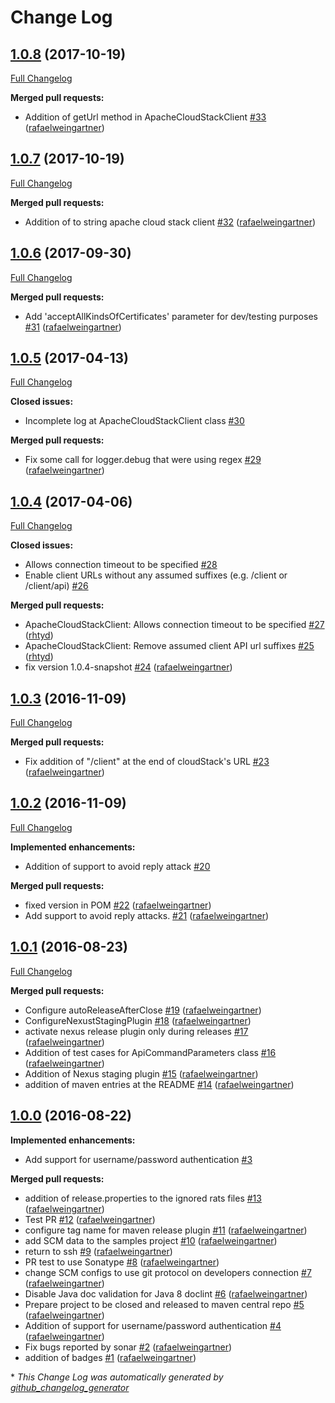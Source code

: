 # Change Log

## [1.0.8](https://github.com/Autonomiccs/apache-cloudstack-java-client/tree/1.0.8) (2017-10-19)
[Full Changelog](https://github.com/Autonomiccs/apache-cloudstack-java-client/compare/1.0.7...1.0.8)

**Merged pull requests:**

- Addition of getUrl method in ApacheCloudStackClient [\#33](https://github.com/Autonomiccs/apache-cloudstack-java-client/pull/33) ([rafaelweingartner](https://github.com/rafaelweingartner))

## [1.0.7](https://github.com/Autonomiccs/apache-cloudstack-java-client/tree/1.0.7) (2017-10-19)
[Full Changelog](https://github.com/Autonomiccs/apache-cloudstack-java-client/compare/1.0.6...1.0.7)

**Merged pull requests:**

- Addition of to string apache cloud stack client [\#32](https://github.com/Autonomiccs/apache-cloudstack-java-client/pull/32) ([rafaelweingartner](https://github.com/rafaelweingartner))

## [1.0.6](https://github.com/Autonomiccs/apache-cloudstack-java-client/tree/1.0.6) (2017-09-30)
[Full Changelog](https://github.com/Autonomiccs/apache-cloudstack-java-client/compare/1.0.5...1.0.6)

**Merged pull requests:**

- Add 'acceptAllKindsOfCertificates' parameter for dev/testing purposes [\#31](https://github.com/Autonomiccs/apache-cloudstack-java-client/pull/31) ([rafaelweingartner](https://github.com/rafaelweingartner))

## [1.0.5](https://github.com/Autonomiccs/apache-cloudstack-java-client/tree/1.0.5) (2017-04-13)
[Full Changelog](https://github.com/Autonomiccs/apache-cloudstack-java-client/compare/1.0.4...1.0.5)

**Closed issues:**

- Incomplete log at ApacheCloudStackClient class [\#30](https://github.com/Autonomiccs/apache-cloudstack-java-client/issues/30)

**Merged pull requests:**

- Fix some call for logger.debug that were using regex  [\#29](https://github.com/Autonomiccs/apache-cloudstack-java-client/pull/29) ([rafaelweingartner](https://github.com/rafaelweingartner))

## [1.0.4](https://github.com/Autonomiccs/apache-cloudstack-java-client/tree/1.0.4) (2017-04-06)
[Full Changelog](https://github.com/Autonomiccs/apache-cloudstack-java-client/compare/1.0.3...1.0.4)

**Closed issues:**

- Allows connection timeout to be specified [\#28](https://github.com/Autonomiccs/apache-cloudstack-java-client/issues/28)
- Enable client URLs without any assumed suffixes \(e.g. /client or /client/api\) [\#26](https://github.com/Autonomiccs/apache-cloudstack-java-client/issues/26)

**Merged pull requests:**

- ApacheCloudStackClient: Allows connection timeout to be specified [\#27](https://github.com/Autonomiccs/apache-cloudstack-java-client/pull/27) ([rhtyd](https://github.com/rhtyd))
- ApacheCloudStackClient: Remove assumed client API url suffixes [\#25](https://github.com/Autonomiccs/apache-cloudstack-java-client/pull/25) ([rhtyd](https://github.com/rhtyd))
- fix version 1.0.4-snapshot [\#24](https://github.com/Autonomiccs/apache-cloudstack-java-client/pull/24) ([rafaelweingartner](https://github.com/rafaelweingartner))

## [1.0.3](https://github.com/Autonomiccs/apache-cloudstack-java-client/tree/1.0.3) (2016-11-09)
[Full Changelog](https://github.com/Autonomiccs/apache-cloudstack-java-client/compare/1.0.2...1.0.3)

**Merged pull requests:**

- Fix addition of "/client" at the end of cloudStack's URL [\#23](https://github.com/Autonomiccs/apache-cloudstack-java-client/pull/23) ([rafaelweingartner](https://github.com/rafaelweingartner))

## [1.0.2](https://github.com/Autonomiccs/apache-cloudstack-java-client/tree/1.0.2) (2016-11-09)
[Full Changelog](https://github.com/Autonomiccs/apache-cloudstack-java-client/compare/1.0.1...1.0.2)

**Implemented enhancements:**

- Addition of support to avoid reply attack [\#20](https://github.com/Autonomiccs/apache-cloudstack-java-client/issues/20)

**Merged pull requests:**

- fixed version in POM [\#22](https://github.com/Autonomiccs/apache-cloudstack-java-client/pull/22) ([rafaelweingartner](https://github.com/rafaelweingartner))
- Add support to avoid reply attacks. [\#21](https://github.com/Autonomiccs/apache-cloudstack-java-client/pull/21) ([rafaelweingartner](https://github.com/rafaelweingartner))

## [1.0.1](https://github.com/Autonomiccs/apache-cloudstack-java-client/tree/1.0.1) (2016-08-23)
[Full Changelog](https://github.com/Autonomiccs/apache-cloudstack-java-client/compare/1.0.0...1.0.1)

**Merged pull requests:**

- Configure autoReleaseAfterClose [\#19](https://github.com/Autonomiccs/apache-cloudstack-java-client/pull/19) ([rafaelweingartner](https://github.com/rafaelweingartner))
- ConfigureNexustStagingPlugin [\#18](https://github.com/Autonomiccs/apache-cloudstack-java-client/pull/18) ([rafaelweingartner](https://github.com/rafaelweingartner))
- activate nexus release plugin only during releases [\#17](https://github.com/Autonomiccs/apache-cloudstack-java-client/pull/17) ([rafaelweingartner](https://github.com/rafaelweingartner))
- Addition of test cases for ApiCommandParameters class [\#16](https://github.com/Autonomiccs/apache-cloudstack-java-client/pull/16) ([rafaelweingartner](https://github.com/rafaelweingartner))
- Addition of Nexus staging plugin [\#15](https://github.com/Autonomiccs/apache-cloudstack-java-client/pull/15) ([rafaelweingartner](https://github.com/rafaelweingartner))
- addition of maven entries at the README [\#14](https://github.com/Autonomiccs/apache-cloudstack-java-client/pull/14) ([rafaelweingartner](https://github.com/rafaelweingartner))

## [1.0.0](https://github.com/Autonomiccs/apache-cloudstack-java-client/tree/1.0.0) (2016-08-22)
**Implemented enhancements:**

- Add support for username/password authentication [\#3](https://github.com/Autonomiccs/apache-cloudstack-java-client/issues/3)

**Merged pull requests:**

- addition of release.properties to the ignored rats files [\#13](https://github.com/Autonomiccs/apache-cloudstack-java-client/pull/13) ([rafaelweingartner](https://github.com/rafaelweingartner))
- Test PR [\#12](https://github.com/Autonomiccs/apache-cloudstack-java-client/pull/12) ([rafaelweingartner](https://github.com/rafaelweingartner))
- configure tag name for maven release plugin [\#11](https://github.com/Autonomiccs/apache-cloudstack-java-client/pull/11) ([rafaelweingartner](https://github.com/rafaelweingartner))
- add SCM data to the samples project [\#10](https://github.com/Autonomiccs/apache-cloudstack-java-client/pull/10) ([rafaelweingartner](https://github.com/rafaelweingartner))
- return to ssh [\#9](https://github.com/Autonomiccs/apache-cloudstack-java-client/pull/9) ([rafaelweingartner](https://github.com/rafaelweingartner))
- PR test to use Sonatype [\#8](https://github.com/Autonomiccs/apache-cloudstack-java-client/pull/8) ([rafaelweingartner](https://github.com/rafaelweingartner))
- change SCM configs to use git protocol on developers connection [\#7](https://github.com/Autonomiccs/apache-cloudstack-java-client/pull/7) ([rafaelweingartner](https://github.com/rafaelweingartner))
- Disable Java doc validation for Java 8 doclint [\#6](https://github.com/Autonomiccs/apache-cloudstack-java-client/pull/6) ([rafaelweingartner](https://github.com/rafaelweingartner))
- Prepare project to be closed and released to maven central repo [\#5](https://github.com/Autonomiccs/apache-cloudstack-java-client/pull/5) ([rafaelweingartner](https://github.com/rafaelweingartner))
- Addition of support for username/password authentication [\#4](https://github.com/Autonomiccs/apache-cloudstack-java-client/pull/4) ([rafaelweingartner](https://github.com/rafaelweingartner))
- Fix bugs reported by sonar [\#2](https://github.com/Autonomiccs/apache-cloudstack-java-client/pull/2) ([rafaelweingartner](https://github.com/rafaelweingartner))
- addition of badges [\#1](https://github.com/Autonomiccs/apache-cloudstack-java-client/pull/1) ([rafaelweingartner](https://github.com/rafaelweingartner))



\* *This Change Log was automatically generated by [github_changelog_generator](https://github.com/skywinder/Github-Changelog-Generator)*